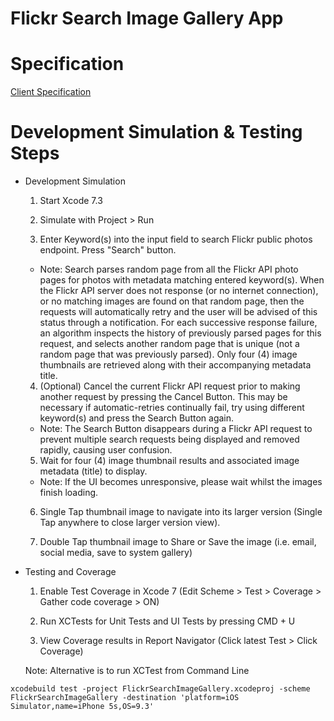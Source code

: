 Flickr Search Image Gallery App
========

Specification
========
[Client Specification](./SPEC.md)

Development Simulation & Testing Steps
========

* Development Simulation

  1. Start Xcode 7.3

  2. Simulate with Project > Run

  3. Enter Keyword(s) into the input field to search Flickr public photos endpoint. Press "Search" button. 

    - Note: Search parses random page from all the Flickr API photo pages for photos with metadata matching entered keyword(s). When the Flickr API server does not response (or no internet connection), or no matching images are found on that random page, then the requests will automatically retry and the user will be advised of this status through a notification. For each successive response failure, an algorithm inspects the history of previously parsed pages for this request, and selects another random page that is unique (not a random page that was previously parsed). Only four (4) image thumbnails are retrieved along with their accompanying metadata title.

  4. (Optional) Cancel the current Flickr API request prior to making another request by pressing the Cancel Button. This may be necessary if automatic-retries continually fail, try using different keyword(s) and press the Search Button again.

    - Note: The Search Button disappears during a Flickr API request to prevent multiple search requests being displayed and removed rapidly, causing user confusion.

  5. Wait for four (4) image thumbnail results and associated image metadata (title) to display. 

    - Note: If the UI becomes unresponsive, please wait whilst the images finish loading.

  6. Single Tap thumbnail image to navigate into its larger version (Single Tap anywhere to close larger version view). 

  7. Double Tap thumbnail image to Share or Save the image (i.e. email, social media, save to system gallery)

* Testing and Coverage

  1. Enable Test Coverage in Xcode 7 (Edit Scheme > Test > Coverage > Gather code coverage > ON)

  2. Run XCTests for Unit Tests and UI Tests by pressing CMD + U

  3. View Coverage results in Report Navigator (Click latest Test > Click Coverage)

  Note: Alternative is to run XCTest from Command Line

```
xcodebuild test -project FlickrSearchImageGallery.xcodeproj -scheme FlickrSearchImageGallery -destination 'platform=iOS Simulator,name=iPhone 5s,OS=9.3'
```